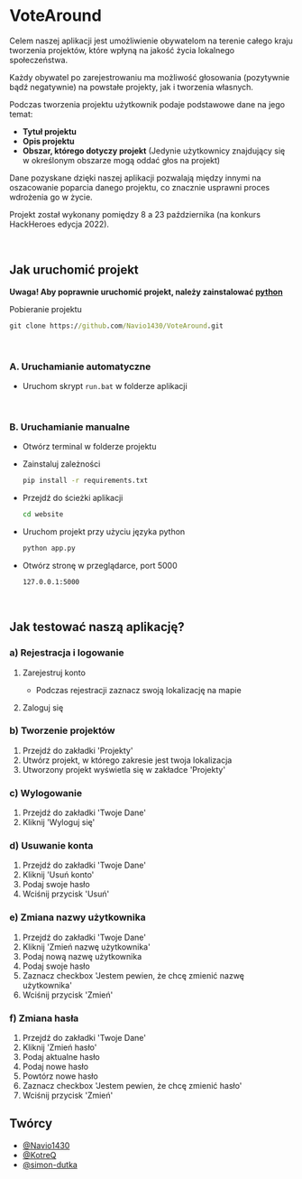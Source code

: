 # VoteAround

Celem naszej aplikacji jest umożliwienie obywatelom na terenie całego kraju tworzenia projektów, które wpłyną na jakość życia lokalnego społeczeństwa.

Każdy obywatel po zarejestrowaniu ma możliwość głosowania (pozytywnie bądź negatywnie) na powstałe projekty, jak i tworzenia własnych.

Podczas tworzenia projektu użytkownik podaje podstawowe dane na jego temat:
-   **Tytuł projektu**
-   **Opis projektu**
-   **Obszar, którego dotyczy projekt** (Jedynie użytkownicy znajdujący się w określonym obszarze mogą oddać głos na projekt)

Dane pozyskane dzięki naszej aplikacji pozwalają między innymi na oszacowanie poparcia danego projektu, co znacznie usprawni proces wdrożenia go w życie.

Projekt został wykonany pomiędzy 8 a 23 października (na konkurs HackHeroes edycja 2022).

</br>

## Jak uruchomić projekt

**Uwaga! Aby poprawnie uruchomić projekt, należy zainstalować [python](https://www.python.org/downloads/)**

Pobieranie projektu

```cmd
git clone https://github.com/Navio1430/VoteAround.git
```

</br>

### A. Uruchamianie automatyczne

- Uruchom skrypt `run.bat` w folderze aplikacji

</br>

### B. Uruchamianie manualne

- Otwórz terminal w folderze projektu

- Zainstaluj zależności

  ```cmd
  pip install -r requirements.txt
  ```

- Przejdź do ścieżki aplikacji

  ```cmd
  cd website
  ```

- Uruchom projekt przy użyciu języka python

  ```cmd
  python app.py
  ```

- Otwórz stronę w przeglądarce, port 5000

  ```
  127.0.0.1:5000
  ```

</br>

## Jak testować naszą aplikację?

### a) Rejestracja i logowanie

1. Zarejestruj konto

    - Podczas rejestracji zaznacz swoją lokalizację na mapie

2. Zaloguj się

### b) Tworzenie projektów

1. Przejdź do zakładki 'Projekty'
2. Utwórz projekt, w którego zakresie jest twoja lokalizacja
3. Utworzony projekt wyświetla się w zakładce 'Projekty'

### c) Wylogowanie

1. Przejdź do zakładki 'Twoje Dane'
2. Kliknij 'Wyloguj się'

### d) Usuwanie konta

1. Przejdź do zakładki 'Twoje Dane'
2. Kliknij 'Usuń konto'
3. Podaj swoje hasło
4. Wciśnij przycisk 'Usuń'

### e) Zmiana nazwy użytkownika

1. Przejdź do zakładki 'Twoje Dane'
2. Kliknij 'Zmień nazwę użytkownika'
3. Podaj nową nazwę użytkownika
4. Podaj swoje hasło
5. Zaznacz checkbox 'Jestem pewien, że chcę zmienić nazwę użytkownika'
6. Wciśnij przycisk 'Zmień'

### f) Zmiana hasła

1. Przejdź do zakładki 'Twoje Dane'
2. Kliknij 'Zmień hasło'
3. Podaj aktualne hasło
4. Podaj nowe hasło
5. Powtórz nowe hasło
6. Zaznacz checkbox 'Jestem pewien, że chcę zmienić hasło'
7. Wciśnij przycisk 'Zmień'

## Twórcy

-   [@Navio1430](https://github.com/Navio1430)
-   [@KotreQ](https://github.com/KotreQ)
-   [@simon-dutka](https://github.com/simon-dutka)

